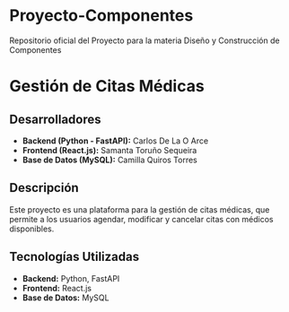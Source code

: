 # Proyecto-Componentes
Repositorio oficial del Proyecto para la materia Diseño y Construcción de Componentes

# Gestión de Citas Médicas

## Desarrolladores

- **Backend (Python - FastAPI):** Carlos De La O Arce
- **Frontend (React.js):** Samanta Toruño Sequeira
- **Base de Datos (MySQL):** Camilla Quiros Torres

## Descripción

Este proyecto es una plataforma para la gestión de citas médicas, que permite a los usuarios agendar, modificar y cancelar citas con médicos disponibles.

## Tecnologías Utilizadas

- **Backend:** Python, FastAPI
- **Frontend:** React.js
- **Base de Datos:** MySQL
